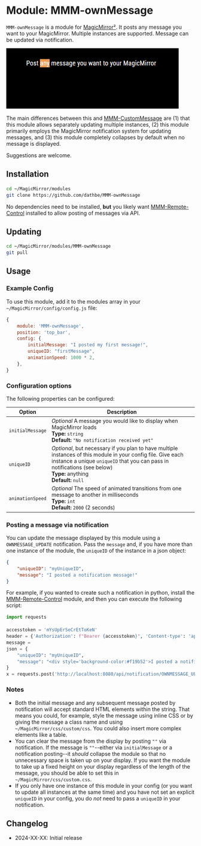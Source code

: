 # Module: MMM-ownMessage

`MMM-ownMessage` is a module for [MagicMirror²](https://github.com/MagicMirrorOrg/MagicMirror). It posts any message you want to your MagicMirror.  Multiple instances are supported. Message can be updated via notification.

![Example Screenshot](screenshot.png)

The main differences between this and [MMM-CustomMessage](https://github.com/jpcaldwell30/MMM-CustomMessage) are (1) that this module allows separately updating multiple instances, (2) this module primarily employs the MagicMirror notification system for updating messages, and (3) this module completely collapses by default when no message is displayed.

Suggestions are welcome.

## Installation

```bash
cd ~/MagicMirror/modules
git clone https://github.com/dathbe/MMM-ownMessage
```

No dependencies need to be installed, **but** you likely want [MMM-Remote-Control](https://github.com/Jopyth/MMM-Remote-Control) installed to allow posting of messages via API.

## Updating

```sh
cd ~/MagicMirror/modules/MMM-ownMessage
git pull
```

## Usage

### Example Config

To use this module, add it to the modules array in your `~/MagicMirror/config/config.js` file:

````js
{
	module: 'MMM-ownMessage',
	position: 'top_bar',
	config: {
		initialMessage: "I posted my first message!",
		uniqueID: "firstMessage",
		animationSpeed: 1000 * 2,
	},
}
````

### Configuration options

The following properties can be configured:

| Option                | Description
|-----------------------|------------
|`initialMessage`	|*Optional* A message you would like to display when MagicMirror loads<br>**Type:** `string`<br>**Default:** `"No notification received yet"`
|`uniqueID`		|*Optional*, but necessary if you plan to have multiple instances of this module in your config file.  Give each instance a unique `uniqueID` that you can pass in notifications (see below)<br>**Type:** anything<br>**Default:** `null`
|`animationSpeed`	|*Optional* The speed of animated transitions from one message to another in milliseconds<br>**Type:** `int`<br>**Default:** `2000` (2 seconds)

### Posting a message via notification

You can update the message displayed by this module using a `OWNMESSAGE_UPDATE` notification.  Pass the `message` and, if you have more than one instance of the module, the `uniqueID` of the instance in a json object:

```json
{
	"uniqueID": "myUniqueID",
	"message": "I posted a notification message!"
}
```

For example, if you wanted to create such a notification in python, install the [MMM-Remote-Control](https://github.com/Jopyth/MMM-Remote-Control) module, and then you can execute the following script:

```py
import requests 

accesstoken = 'mYsUpErSeCrEtToKeN'
header = {'Authorization': f"Bearer {accesstoken}", 'Content-type': 'application/json'}
message = 
json = {
	"uniqueID": "myUniqueID",
	"message": "<div style='background-color:#f19b52'>I posted a notification message!</div>"
}
x = requests.post('http://localhost:8080/api/notification/OWNMESSAGE_UPDATE', json=json, headers=header)
```

### Notes

* Both the initial message and any subsequent message posted by notification will accept standard HTML elements within the string.  That means you could, for example, style the message using inline CSS or by giving the message a class name and using `~/MagicMirror/css/custom/css`.  You could also insert more complex elements like a table.
* You can clear the message from the display by posting `""` via notification.  If the message is `""`--either via `initialMessage` or a notification posting--it *should* collapse the module so that no unnecessary space is taken up on your display.  If you want the module to take up a fixed height on your display regardless of the length of the message, you should be able to set this in `~/MagicMirror/css/custom.css`.
* If you only have one instance of this module in your config (or you want to update all instances at the same time) and you have not set an explicit `uniqueID` in your config, you do *not* need to pass a `uniqueID` in your notification.  

## Changelog

- 2024-XX-XX: Initial release
